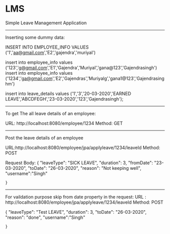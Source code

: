 # LMS
Simple Leave Management Application

------------------------------------------------
Inserting some dummy data:

INSERT INTO EMPLOYEE_INFO VALUES ('1','aa@gmail.com','E2','gajendra','muriyal')


insert into employee_info values ('123','g@gmail.com','E1','Gajendra','Muriyal','gana@123','Gajendrasingh')
insert into employee_info values ('1234','ga@gmail.com','E2','Gajendras','Muriyalg','gana1@123','Gajendrasinghm')

insert into leave_details values ('1','3','20-03-2020','EARNED LEAVE','ABCDFEGH','23-03-2020','123','Gajendrasingh');

----------------------------------------------------------------------
To get The all leave details of an employee:

URL: http://localhost:8080/employee/1234
Method: GET



-----------------------------------------------------------------

Post the leave details of an employee 

URL:http://localhost:8080/employee/jpa/applyleave/1234/leaveId
Method: POST

Request Body:
     {
        "leaveType": "SICK LEAVE",
        "duration": 3,
        "fromDate": "23-03-2020",
        "toDate": "26-03-2020",
        "reason": "Not keeping well",
        "username":"Singh"
        
    }

--------------------------------------------------------
For vaildation purpose skip from date property in the request:
URL : http://localhost:8080/employee/jpa/applyleave/1234/leaveId
Method: POST

   {
        "leaveType": "Test LEAVE",
        "duration": 3,
         "toDate": "26-03-2020",
        "reason": "done",
        "username":"Singh"
        
    }

